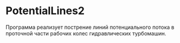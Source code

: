 # PotentialLines2
Программа реализует пострение линий потенциального потока в проточной части рабочих колес гидравлических турбомашин.
